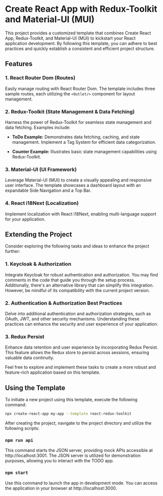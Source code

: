 # Create React App with Redux-Toolkit and Material-UI (MUI)

This project provides a customized template that combines Create React App, Redux-Toolkit, and Material-UI (MUI) to kickstart your React application development. By following this template, you can adhere to best practices and quickly establish a consistent and efficient project structure.

## Features

### 1. React Router Dom (Routes)

Easily manage routing with React Router Dom. The template includes three sample routes, each utilizing the `<Outlet/>` component for layout management.

### 2. Redux-Toolkit (State Management & Data Fetching)

Harness the power of Redux-Toolkit for seamless state management and data fetching. Examples include:

- **ToDo Example:** Demonstrates data fetching, caching, and state management. Implement a Tag System for efficient data categorization.

- **Counter Example:** Illustrates basic state management capabilities using Redux-Toolkit.

### 3. Material-UI (UI Framework)

Leverage Material-UI (MUI) to create a visually appealing and responsive user interface. The template showcases a dashboard layout with an expandable Side Navigation and a Top Bar.

### 4. React i18Next (Localization)

Implement localization with React i18Next, enabling multi-language support for your application.

## Extending the Project

Consider exploring the following tasks and ideas to enhance the project further:

### 1. Keycloak & Authorization

Integrate Keycloak for robust authentication and authorization. You may find comments in the code that guide you through the setup process. Additionally, there's an alternative library that can simplify this integration. However, be mindful of its compatibility with the current project version.

### 2. Authentication & Authorization Best Practices

Delve into additional authentication and authorization strategies, such as OAuth, JWT, and other security mechanisms. Understanding these practices can enhance the security and user experience of your application.

### 3. Redux Persist

Enhance data retention and user experience by incorporating Redux Persist. This feature allows the Redux store to persist across sessions, ensuring valuable data continuity.

Feel free to explore and implement these tasks to create a more robust and feature-rich application based on this template.

## Using the Template

To initiate a new project using this template, execute the following command:

```sh
npx create-react-app my-app --template react-redux-toolkit

```

After creating the project, navigate to the project directory and utilize the following scripts:

### `npm run api`
This command starts the JSON server, providing mock APIs accessible at http://localhost:3001. The JSON server is utilized for demonstration purposes, allowing you to interact with the TODO app.

### `npm start`
Use this command to launch the app in development mode. You can access the application in your browser at http://localhost:3000.

